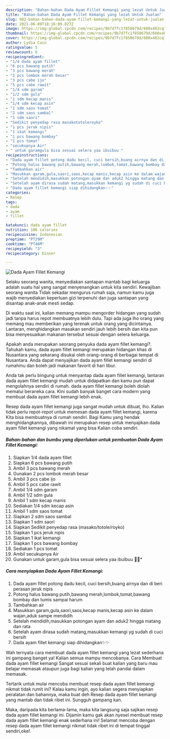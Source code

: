 ```yaml
---
description: "Bahan-bahan Dada Ayam Fillet Kemangi yang lezat Untuk Jualan"
title: "Bahan-bahan Dada Ayam Fillet Kemangi yang lezat Untuk Jualan"
slug: 982-bahan-bahan-dada-ayam-fillet-kemangi-yang-lezat-untuk-jualan
date: 2021-06-09T18:16:09.027Z
image: https://img-global.cpcdn.com/recipes/9b7d7fc1f850679d/680x482cq70/dada-ayam-fillet-kemangi-foto-resep-utama.jpg
thumbnail: https://img-global.cpcdn.com/recipes/9b7d7fc1f850679d/680x482cq70/dada-ayam-fillet-kemangi-foto-resep-utama.jpg
cover: https://img-global.cpcdn.com/recipes/9b7d7fc1f850679d/680x482cq70/dada-ayam-fillet-kemangi-foto-resep-utama.jpg
author: Lydia Cain
ratingvalue: 5
reviewcount: 6
recipeingredient:
- "1/4 dada ayam fillet"
- "6 pcs bawang putih"
- "3 pcs bawang merah"
- "2 pcs lombok merah besar"
- "3 pcs cabe ijo"
- "5 pcs cabe rawit"
- "1/4 sdm garam"
- "1/2 sdm gula"
- "1 sdm kecap manis"
- "1/4 sdm kecap asin"
- "1 sdm saos tomat"
- "2 sdm saos sambal"
- "1 sdm saori"
- "Sedikit penyedap rasa masakototoleroyko"
- "1 pcs jeruk nipis"
- "1 ikat kemangi"
- "1 pcs bawang bombay"
- "1 pcs tomat"
- "secukupnya Air"
- " untuk garamgula bisa sesuai selera yaa ibuibuu "
recipeinstructions:
- "Dada ayam fillet potong dadu kecil, cuci bersih,buang airnya dan di beri perasan jeruk nipis"
- "Potong halus bawang putih,bawang merah,lombok,tomat,bawang bombay dan tumis sampai harum"
- "Tambahkan air"
- "Masukkan garam,gula,saori,saos,kecap manis,kecap asin ke dalam wajan,aduk sampe mendidih"
- "Setelah mendidih,masukkan potongan ayam dan aduk2 hingga matang dan rata"
- "Setelah ayam dirasa sudah matang,masukkan kemangi yg sudah di cuci bersih"
- "Dada ayam fillet kemangi siap dihidangkan✨✨"
categories:
- Resep
tags:
- dada
- ayam
- fillet

katakunci: dada ayam fillet 
nutrition: 106 calories
recipecuisine: Indonesian
preptime: "PT29M"
cooktime: "PT46M"
recipeyield: "3"
recipecategory: Dinner

---
```



![Dada Ayam Fillet Kemangi](https://img-global.cpcdn.com/recipes/9b7d7fc1f850679d/680x482cq70/dada-ayam-fillet-kemangi-foto-resep-utama.jpg)

Selaku seorang wanita, menyediakan santapan mantab bagi keluarga adalah suatu hal yang sangat menyenangkan untuk kita sendiri. Kewajiban seorang  wanita Tidak sekadar mengurus rumah saja, namun kamu juga wajib menyediakan keperluan gizi terpenuhi dan juga santapan yang disantap anak-anak mesti sedap.

Di waktu  saat ini, kalian memang mampu mengorder hidangan yang sudah jadi tanpa harus repot membuatnya lebih dulu. Tapi ada juga lho orang yang memang mau memberikan yang terenak untuk orang yang dicintainya. Lantaran, menghidangkan masakan sendiri jauh lebih bersih dan kita pun bisa menyesuaikan makanan tersebut sesuai dengan selera keluarga. 



Apakah anda merupakan seorang penyuka dada ayam fillet kemangi?. Tahukah kamu, dada ayam fillet kemangi merupakan hidangan khas di Nusantara yang sekarang disukai oleh orang-orang di berbagai tempat di Nusantara. Anda dapat menyajikan dada ayam fillet kemangi sendiri di rumahmu dan boleh jadi makanan favorit di hari libur.

Anda tak perlu bingung untuk menyantap dada ayam fillet kemangi, lantaran dada ayam fillet kemangi mudah untuk didapatkan dan kamu pun dapat mengolahnya sendiri di rumah. dada ayam fillet kemangi boleh diolah memalui beraneka cara. Kini sudah banyak banget cara modern yang membuat dada ayam fillet kemangi lebih enak.

Resep dada ayam fillet kemangi juga sangat mudah untuk dibuat, lho. Kalian tidak perlu repot-repot untuk memesan dada ayam fillet kemangi, karena Kita bisa membuatnya di rumah sendiri. Bagi Kamu yang hendak menghidangkannya, dibawah ini merupakan resep untuk menyajikan dada ayam fillet kemangi yang nikamat yang bisa Kalian coba sendiri.

<!--inarticleads1-->

##### Bahan-bahan dan bumbu yang diperlukan untuk pembuatan Dada Ayam Fillet Kemangi:

1. Siapkan 1/4 dada ayam fillet
1. Siapkan 6 pcs bawang putih
1. Ambil 3 pcs bawang merah
1. Gunakan 2 pcs lombok merah besar
1. Ambil 3 pcs cabe ijo
1. Ambil 5 pcs cabe rawit
1. Ambil 1/4 sdm garam
1. Ambil 1/2 sdm gula
1. Ambil 1 sdm kecap manis
1. Sediakan 1/4 sdm kecap asin
1. Ambil 1 sdm saos tomat
1. Siapkan 2 sdm saos sambal
1. Siapkan 1 sdm saori
1. Siapkan Sedikit penyedap rasa (masako/totole/royko)
1. Siapkan 1 pcs jeruk nipis
1. Siapkan 1 ikat kemangi
1. Siapkan 1 pcs bawang bombay
1. Sediakan 1 pcs tomat
1. Ambil secukupnya Air
1. Gunakan  untuk garam,gula bisa sesuai selera yaa ibuibuu 🙂🙂*




<!--inarticleads2-->

##### Cara menyiapkan Dada Ayam Fillet Kemangi:

1. Dada ayam fillet potong dadu kecil, cuci bersih,buang airnya dan di beri perasan jeruk nipis
1. Potong halus bawang putih,bawang merah,lombok,tomat,bawang bombay dan tumis sampai harum
1. Tambahkan air
1. Masukkan garam,gula,saori,saos,kecap manis,kecap asin ke dalam wajan,aduk sampe mendidih
1. Setelah mendidih,masukkan potongan ayam dan aduk2 hingga matang dan rata
1. Setelah ayam dirasa sudah matang,masukkan kemangi yg sudah di cuci bersih
1. Dada ayam fillet kemangi siap dihidangkan✨✨




Wah ternyata cara membuat dada ayam fillet kemangi yang lezat sederhana ini gampang banget ya! Kalian semua mampu mencobanya. Cara Membuat dada ayam fillet kemangi Sangat sesuai sekali buat kalian yang baru mau belajar memasak ataupun juga bagi kalian yang telah pandai dalam memasak.

Tertarik untuk mulai mencoba membuat resep dada ayam fillet kemangi nikmat tidak rumit ini? Kalau kamu ingin, ayo kalian segera menyiapkan peralatan dan bahannya, maka buat deh Resep dada ayam fillet kemangi yang mantab dan tidak ribet ini. Sungguh gampang kan. 

Maka, daripada kita berlama-lama, maka kita langsung saja sajikan resep dada ayam fillet kemangi ini. Dijamin kamu gak akan nyesel membuat resep dada ayam fillet kemangi enak sederhana ini! Selamat mencoba dengan resep dada ayam fillet kemangi nikmat tidak ribet ini di tempat tinggal sendiri,oke!.

